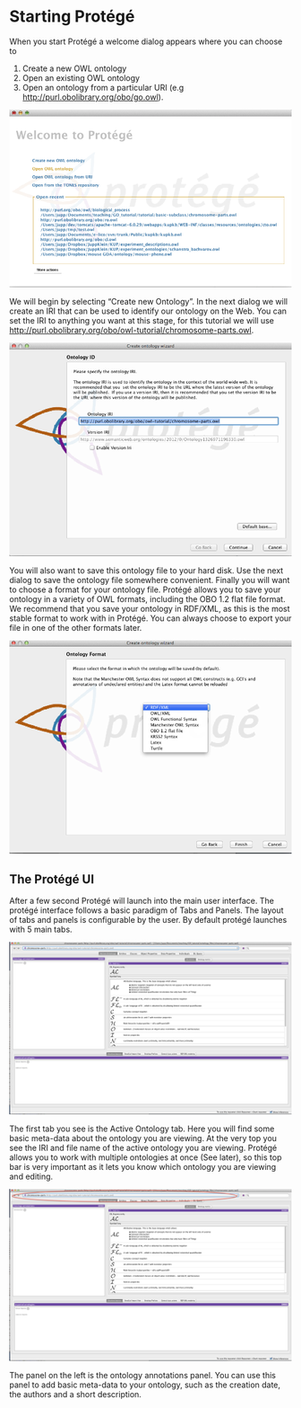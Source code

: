 
Starting Protégé
================

When you start Protégé a welcome dialog appears where you can choose to

 1. Create a new OWL ontology
 2. Open an existing OWL ontology
 3. Open an ontology from a particular URI (e.g <http://purl.obolibrary.org/obo/go.owl>).

![](./media/image1.png)

We will begin by selecting “Create new Ontology”. In the next dialog we will create an IRI that can be used to identify our ontology on the Web. You can set the IRI to anything you want at this stage, for this tutorial we will use <http://purl.obolibrary.org/obo/owl-tutorial/chromosome-parts.owl>.

![](./media/image2.png)

You will also want to save this ontology file to your hard disk. Use the next dialog to save the ontology file somewhere convenient. Finally you will want to choose a format for your ontology file. Protégé allows you to save your ontology in a variety of OWL formats, including the OBO 1.2 flat file format. We recommend that you save your ontology in RDF/XML, as this is the most stable format to work with in Protégé. You can always choose to export your file in one of the other formats later.

![](./media/image3.png)

The Protégé UI
--------------

After a few second Protégé will launch into the main user interface. The protégé interface follows a basic paradigm of Tabs and Panels. The layout of tabs and panels is configurable by the user. By default protégé launches with 5 main tabs.

![](./media/image4.png)

The first tab you see is the Active Ontology tab. Here you will find some basic meta-data about the ontology you are viewing. At the very top you see the IRI and file name of the active ontology you are viewing. Protégé allows you to work with multiple ontologies at once (See later), so this top bar is very important as it lets you know which ontology you are viewing and editing.

![](./media/image5.png)

The panel on the left is the ontology annotations panel. You can use this panel to add basic meta-data to your ontology, such as the creation date, the authors and a short description.
